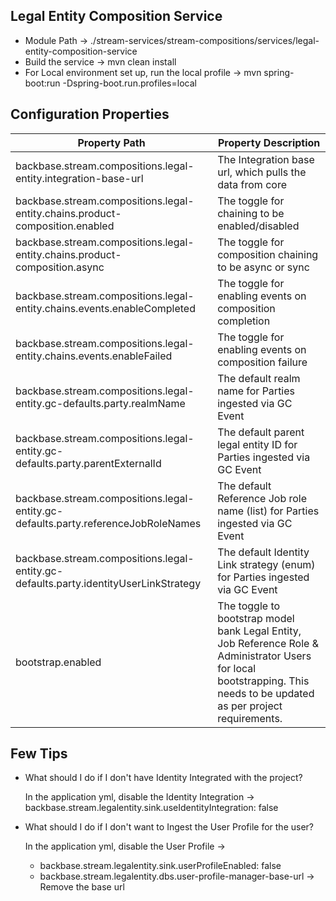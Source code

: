 ## Legal Entity Composition Service
* Module Path -> ./stream-services/stream-compositions/services/legal-entity-composition-service
* Build the service -> mvn clean install
* For Local environment set up, run the local profile -> mvn spring-boot:run -Dspring-boot.run.profiles=local

## Configuration Properties

| Property Path                                                                        | Property Description                                                                                                                                                     |
|--------------------------------------------------------------------------------------|--------------------------------------------------------------------------------------------------------------------------------------------------------------------------|
| backbase.stream.compositions.legal-entity.integration-base-url                       | The Integration base url, which pulls the data from core                                                                                                                 |
| backbase.stream.compositions.legal-entity.chains.product-composition.enabled         | The toggle for chaining to be enabled/disabled                                                                                                                           |
| backbase.stream.compositions.legal-entity.chains.product-composition.async           | The toggle for composition chaining to be async or sync                                                                                                                  |
| backbase.stream.compositions.legal-entity.chains.events.enableCompleted              | The toggle for enabling events on composition completion                                                                                                                 |
| backbase.stream.compositions.legal-entity.chains.events.enableFailed                 | The toggle for enabling events on composition failure                                                                                                                    |
| backbase.stream.compositions.legal-entity.gc-defaults.party.realmName                | The default realm name for Parties ingested via GC Event                                                                                                                 |
| backbase.stream.compositions.legal-entity.gc-defaults.party.parentExternalId         | The default parent legal entity ID for Parties ingested via GC Event                                                                                                     |
| backbase.stream.compositions.legal-entity.gc-defaults.party.referenceJobRoleNames    | The default Reference Job role name (list) for Parties ingested via GC Event                                                                                             |
| backbase.stream.compositions.legal-entity.gc-defaults.party.identityUserLinkStrategy | The default Identity Link strategy (enum) for Parties ingested via GC Event                                                                                              |
| bootstrap.enabled                                                                    | The toggle to bootstrap model bank Legal Entity, Job Reference Role & Administrator Users for local bootstrapping. This needs to be updated as per project requirements. |

## Few Tips

* What should I do if I don't have Identity Integrated with the project? 
  
  In the application yml, disable the Identity Integration -> 
  backbase.stream.legalentity.sink.useIdentityIntegration: false

* What should I do if I don't want to Ingest the User Profile for the user?
  
  In the application yml, disable the User Profile ->
  * backbase.stream.legalentity.sink.userProfileEnabled: false
  * backbase.stream.legalentity.dbs.user-profile-manager-base-url -> Remove the base url
  
